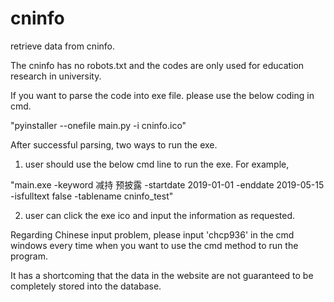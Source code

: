 # cninfo
retrieve data from cninfo.

The cninfo has no robots.txt and the codes are only used for education research in university.

If you want to parse the code into exe file. please use the below coding in cmd.

"pyinstaller --onefile main.py -i cninfo.ico"

After successful parsing, two ways to run the exe.

1. user should use the below cmd line to run the exe. For example,

"main.exe -keyword 减持 预披露 -startdate 2019-01-01 -enddate 2019-05-15 -isfulltext false -tablename cninfo_test"

2. user can click the exe ico and input the information as requested.

Regarding Chinese input problem, please input 'chcp936' in the cmd windows every time when you want to use the cmd method to run the program.

It has a shortcoming that the data in the website are not guaranteed to be completely stored into the database.
